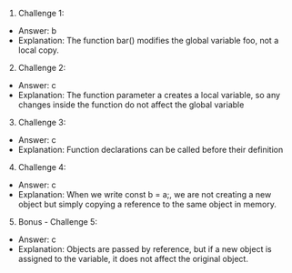 1. Challenge 1:
  - Answer: b
  - Explanation: The function bar() modifies the global variable foo, not a local copy.


2. Challenge 2:
  - Answer: с
  - Explanation: The function parameter a creates a local variable, so any changes inside the function do not affect the global variable


3. Challenge 3:
  - Answer: c
  - Explanation: Function declarations can be called before their definition


4. Challenge 4:
  - Answer: с
  - Explanation: When we write const b = a;, we are not creating a new object but simply copying a reference to the same object in memory.


5. Bonus - Challenge 5:
  - Answer: с
  - Explanation: Objects are passed by reference, but if a new object is assigned to the variable, it does not affect the original object.
